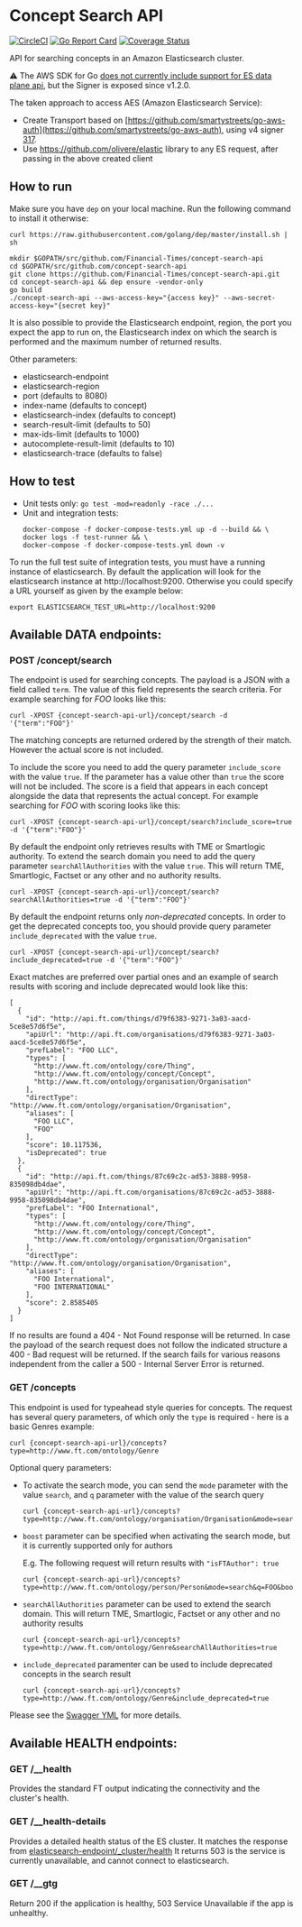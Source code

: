 # Concept Search API

[![CircleCI](https://circleci.com/gh/Financial-Times/concept-search-api.svg?style=shield)](https://circleci.com/gh/Financial-Times/concept-search-api) [![Go Report Card](https://goreportcard.com/badge/github.com/Financial-Times/concept-search-api)](https://goreportcard.com/report/github.com/Financial-Times/concept-search-api) [![Coverage Status](https://coveralls.io/repos/github/Financial-Times/concept-search-api/badge.svg)](https://coveralls.io/github/Financial-Times/concept-search-api)

API for searching concepts in an Amazon Elasticsearch cluster.

:warning: The AWS SDK for Go [does not currently include support for ES data plane api](https://github.com/aws/aws-sdk-go/issues/710), but the Signer is exposed since v1.2.0.

The taken approach to access AES (Amazon Elasticsearch Service):
- Create Transport based on [https://github.com/smartystreets/go-aws-auth](https://github.com/smartystreets/go-aws-auth), using v4 signer [317](
).
- Use https://github.com/olivere/elastic library to any ES request, after passing in the above created client

## How to run
Make sure you have `dep` on your local machine. Run the following command to install it otherwise:
```
curl https://raw.githubusercontent.com/golang/dep/master/install.sh | sh
```

```
mkdir $GOPATH/src/github.com/Financial-Times/concept-search-api
cd $GOPATH/src/github.com/concept-search-api
git clone https://github.com/Financial-Times/concept-search-api.git
cd concept-search-api && dep ensure -vendor-only
go build
./concept-search-api --aws-access-key="{access key}" --aws-secret-access-key="{secret key}"
```
It is also possible to provide the Elasticsearch endpoint, region, the port you expect the app to run on, the Elasticsearch index on which the search is performed and the maximum number of returned results.

Other parameters:
- elasticsearch-endpoint
- elasticsearch-region
- port (defaults to 8080)
- index-name (defaults to concept)
- elasticsearch-index (defaults to concept)
- search-result-limit (defaults to 50)
- max-ids-limit (defaults to 1000)
- autocomplete-result-limit (defaults to 10)
- elasticsearch-trace (defaults to false)

## How to test

* Unit tests only: `go test -mod=readonly -race ./...`
* Unit and integration tests:
    ```
    docker-compose -f docker-compose-tests.yml up -d --build && \
    docker logs -f test-runner && \
    docker-compose -f docker-compose-tests.yml down -v
    ```

To run the full test suite of integration tests, you must have a running instance of elasticsearch. By default the application will look for the elasticsearch instance at http://localhost:9200. Otherwise you could specify a URL yourself as given by the example below:

```
export ELASTICSEARCH_TEST_URL=http://localhost:9200
```

## Available DATA endpoints:

### POST /concept/search

The endpoint is used for searching concepts. The payload is a JSON with a field called `term`. The value of this field represents the search criteria. For example searching for _FOO_ looks like this:
```
curl -XPOST {concept-search-api-url}/concept/search -d '{"term":"FOO"}'
```

The matching concepts are returned ordered by the strength of their match. However the actual score is not included.

To include the score you need to add the query parameter `include_score` with the value `true`. If the parameter has a value other than `true` the score will not be included. The score is a field that appears in each concept alongside the data that represents the actual concept. For example searching for _FOO_ with scoring looks like this:
```
curl -XPOST {concept-search-api-url}/concept/search?include_score=true -d '{"term":"FOO"}'
```

By default the endpoint only retrieves results with TME or Smartlogic authority. To extend the search domain you need to add the query parameter `searchAllAuthorities` with the value `true`. This will return TME, Smartlogic, Factset or any other and no authority results.
```
curl -XPOST {concept-search-api-url}/concept/search?searchAllAuthorities=true -d '{"term":"FOO"}'
```

By default the endpoint returns only *non-deprecated* concepts. In order to get the deprecated concepts too, you should provide query parameter `include_deprecated` with the value `true`.
```
curl -XPOST {concept-search-api-url}/concept/search?include_deprecated=true -d '{"term":"FOO"}'
```

Exact matches are preferred over partial ones and an example of search results with scoring and include deprecated would look like this:
```
[
  {
    "id": "http://api.ft.com/things/d79f6383-9271-3a03-aacd-5ce8e57d6f5e",
    "apiUrl": "http://api.ft.com/organisations/d79f6383-9271-3a03-aacd-5ce8e57d6f5e",
    "prefLabel": "FOO LLC",
    "types": [
      "http://www.ft.com/ontology/core/Thing",
      "http://www.ft.com/ontology/concept/Concept",
      "http://www.ft.com/ontology/organisation/Organisation"
    ],
    "directType": "http://www.ft.com/ontology/organisation/Organisation",
    "aliases": [
      "FOO LLC",
      "FOO"
    ],
    "score": 10.117536,
    "isDeprecated": true
  },
  {
    "id": "http://api.ft.com/things/87c69c2c-ad53-3888-9958-835098db4dae",
    "apiUrl": "http://api.ft.com/organisations/87c69c2c-ad53-3888-9958-835098db4dae",
    "prefLabel": "FOO International",
    "types": [
      "http://www.ft.com/ontology/core/Thing",
      "http://www.ft.com/ontology/concept/Concept",
      "http://www.ft.com/ontology/organisation/Organisation"
    ],
    "directType": "http://www.ft.com/ontology/organisation/Organisation",
    "aliases": [
      "FOO International",
      "FOO INTERNATIONAL"
    ],
    "score": 2.8585405
  }
]
```
If no results are found a 404 - Not Found response will be returned. In case the payload of the search request does not follow the indicated structure a 400 - Bad request will be returned. If the search fails for various reasons independent from the caller a 500 - Internal Server Error is returned.

### GET /concepts

This endpoint is used for typeahead style queries for concepts. The request has several query parameters, of which only the `type` is required - here is a basic Genres example:

```
curl {concept-search-api-url}/concepts?type=http://www.ft.com/ontology/Genre
```

Optional query parameters:
- To activate the search mode, you can send the `mode` parameter with the value `search`, and `q` parameter with the value of the search query
	```
	curl {concept-search-api-url}/concepts?type=http://www.ft.com/ontology/organisation/Organisation&mode=search&q=FOO
	```
- `boost` parameter can be specified when activating  the search mode, but it is currently supported only for authors
	
	E.g. The following request will return results with `"isFTAuthor": true`
	```
	curl {concept-search-api-url}/concepts?type=http://www.ft.com/ontology/person/Person&mode=search&q=FOO&boost=authors
	``` 
- `searchAllAuthorities` parameter can be used to extend the search domain. This will return TME, Smartlogic, Factset or any other and no authority results	
	```
	curl {concept-search-api-url}/concepts?type=http://www.ft.com/ontology/Genre&searchAllAuthorities=true
	```
- `include_deprecated` paramenter can be used to include deprecated concepts in the search result
	```
	curl {concept-search-api-url}/concepts?type=http://www.ft.com/ontology/Genre&include_deprecated=true
	```

Please see the [Swagger YML](./_ft/api.yml) for more details.

## Available HEALTH endpoints:

### GET /__health

Provides the standard FT output indicating the connectivity and the cluster's health.

### GET /__health-details

Provides a detailed health status of the ES cluster.
It matches the response from [elasticsearch-endpoint/_cluster/health](https://www.elastic.co/guide/en/elasticsearch/reference/current/cluster-health.html)
It returns 503 is the service is currently unavailable, and cannot connect to elasticsearch.

### GET /__gtg

Return 200 if the application is healthy, 503 Service Unavailable if the app is unhealthy.
